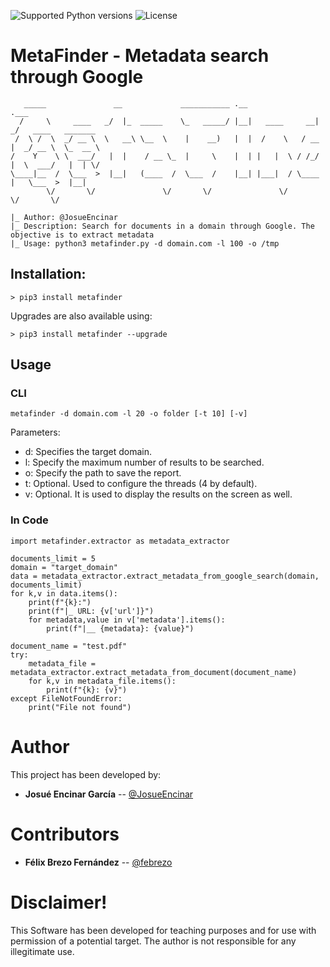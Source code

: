 ![Supported Python versions](https://img.shields.io/badge/python-3.6+-blue.svg?style=flat-square&logo=python)
![License](https://img.shields.io/badge/license-GNU-green.svg?style=flat-square&logo=gnu)

# **MetaFinder - Metadata search through Google**

```
   _____               __             ___________ .__               .___                   
  /     \     ____   _/  |_  _____    \_   _____/ |__|   ____     __| _/   ____   _______  
 /  \ /  \  _/ __ \  \   __\ \__  \    |    __)   |  |  /    \   / __ |  _/ __ \  \_  __ \ 
/    Y    \ \  ___/   |  |    / __ \_  |     \    |  | |   |  \ / /_/ |  \  ___/   |  | \/ 
\____|__  /  \___  >  |__|   (____  /  \___  /    |__| |___|  / \____ |   \___  >  |__|    
        \/       \/               \/       \/               \/       \/       \/          
        
|_ Author: @JosueEncinar
|_ Description: Search for documents in a domain through Google. The objective is to extract metadata
|_ Usage: python3 metafinder.py -d domain.com -l 100 -o /tmp

```

## Installation:

```
> pip3 install metafinder
```

Upgrades are also available using:

```
> pip3 install metafinder --upgrade
```

## Usage 

### CLI
```
metafinder -d domain.com -l 20 -o folder [-t 10] [-v] 
```

Parameters:
* d: Specifies the target domain.
* l: Specify the maximum number of results to be searched.
* o: Specify the path to save the report.
* t: Optional. Used to configure the threads (4 by default).
* v: Optional. It is used to display the results on the screen as well.

### In Code
```
import metafinder.extractor as metadata_extractor

documents_limit = 5
domain = "target_domain"
data = metadata_extractor.extract_metadata_from_google_search(domain, documents_limit)
for k,v in data.items():
    print(f"{k}:")
    print(f"|_ URL: {v['url']}")
    for metadata,value in v['metadata'].items():
        print(f"|__ {metadata}: {value}")

document_name = "test.pdf"
try:
    metadata_file = metadata_extractor.extract_metadata_from_document(document_name)
    for k,v in metadata_file.items():
        print(f"{k}: {v}")
except FileNotFoundError:
    print("File not found")
```
# Author

This project has been developed by:

* **Josué Encinar García** -- [@JosueEncinar](https://twitter.com/JosueEncinar)


# Contributors


* **Félix Brezo Fernández** -- [@febrezo](https://twitter.com/febrezo)


# Disclaimer!

This Software has been developed for teaching purposes and for use with permission of a potential target. The author is not responsible for any illegitimate use.
